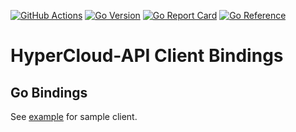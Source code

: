 [![GitHub Actions](https://img.shields.io/github/actions/workflow/status/softiron/hypercloud-api/build.yaml?branch=main)](https://github.com/softiron/hypercloud-api/actions?query=workflow%3Abuild)
[![Go Version](https://img.shields.io/github/go-mod/go-version/softiron/hypercloud-api)](https://img.shields.io/github/go-mod/go-version/softiron/hypercloud-api)
[![Go Report Card](https://goreportcard.com/badge/github.com/softiron/hypercloud-api)](https://goreportcard.com/report/github.com/softiron/hypercloud-api)
[![Go Reference](https://pkg.go.dev/badge/github.com/softiron/hypercloud-api.svg)](https://pkg.go.dev/github.com/softiron/hypercloud-api)


# HyperCloud-API Client Bindings

## Go Bindings

See [example](example/main.go) for sample client.

